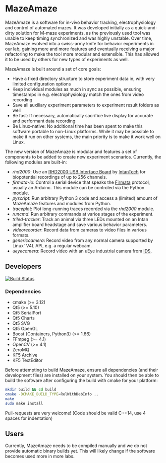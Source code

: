 MazeAmaze
=========

MazeAmaze is a software for in-vivo behavior tracking, electrophysiology and control of automated
mazes.
It was developed initially as a quick-and-dirty solution for M-maze experiments, as the previously used
tool was unable to keep timing synchronized and was highly unstable.
Over time, MazeAmaze evolved into a swiss-army knife for behavior experiments in our lab, gaining more and
more features and eventually receiving a major refactoring to make the tool more modular and extensible.
This has allowed it to be used by others for new types of experiments as well.

MazeAmaze is built around a set of core goals:
 * Have a fixed directory structure to store experiment data in, with very limited configuration options
 * Keep individual modules as much in sync as possible, ensuring timestamps in e.g. electrophysiology match the ones from video recording
 * Save all auxiliary experiment parameters to experiment result folders as well
 * Be fast: If necessary, automatically sacrifice live display for accurate and performant data recording
 * Be Linux-native: No additional time has been spent to make this software portable to non-Linux platforms. While it may
   be possible to make it run on other systems, the main priority is to make it work well on Linux.

The new version of MazeAmaze is modular and features a set of components to be added to create new experiment scenarios.
Currently, the following modules are built-in:
 * *rhd2000*: Use an [RHD2000 USB Interface Board](http://intantech.com/RHD2000_USB_interface_board.html) by [IntanTech](http://intantech.com/)
   for biopotential recordings of up to 256 channels.
 * *firmata-io*: Control a serial device that speaks the [Firmata](http://firmata.org/wiki/Main_Page) protocol, usually an Arduino.
   This module can be controled via the Python module.
 * *pyscript*: Run arbitrary Python 3 code and access a (limited) amount of MazeAmaze features and modules from Python.
 * *traceplot*: Plot long-running traces recorded via the *rhd2000* module.
 * *runcmd*: Run arbitrary commands at varios stages of the experiment.
 * *triled-tracker*: Track an animal via three LEDs mounted on an Intan amplifier board headstage and save various behavior parameters.
 * *videorecorder*: Record data from cameras to video files in various formats.
 * *genericcamera*: Record video from any normal camera supported by Linux' V4L API, e.g. a regular webcam.
 * *ueyecamera*: Record video with an uEye industrial camera from [IDS](https://ids-imaging.com).

## Developers

[![Build Status](https://travis-ci.org/bothlab/mazeamaze.svg?branch=master)](https://travis-ci.org/bothlab/mazeamaze)

### Dependencies

 * cmake (>= 3.12)
 * Qt5 (>= 5.10)
 * Qt5 SerialPort
 * Qt5 Charts
 * Qt5 SVG
 * Qt5 OpenGL
 * Boost {Containers, Python3} (>= 1.66)
 * FFmpeg (>= 4.1)
 * OpenCV (>= 4.1)
 * ZeroMQ
 * KF5 Archive
 * KF5 TextEditor

Before attempting to build MazeAmaze, ensure all dependencies (and their development files) are installed on your system.
You should then be able to build the software after configuring the build with cmake for your platform:
```sh
mkdir build && cd build
cmake -DCMAKE_BUILD_TYPE=RelWithDebInfo ..
make
sudo make install
```

Pull-requests are very welcome! (Code should be valid C++14, use 4 spaces for indentation)

## Users

Currently, MazeAmaze needs to be compiled manually and we do not provide automatic binary builds yet.
This will likely change if the software becomes used more in more labs.
